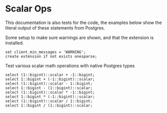 # Scalar Ops

This documentation is also tests for the code, the examples below
show the literal output of these statements from Postgres.

Some setup to make sure warnings are shown, and that the extension
is installed.
```
set client_min_messages = 'WARNING';
create extension if not exists onesparse;

```
Test various scalar math operations with native Postgres types
```
select (1::bigint)::scalar + -1::bigint;
select 1::bigint + (-1::bigint)::scalar;
select (1::bigint)::scalar - 1::bigint;
select 1::bigint - (1::bigint)::scalar;
select (1::bigint)::scalar * -1::bigint;
select 1::bigint * (-1::bigint)::scalar;
select (1::bigint)::scalar / 1::bigint;
select 1::bigint / (1::bigint)::scalar;
```